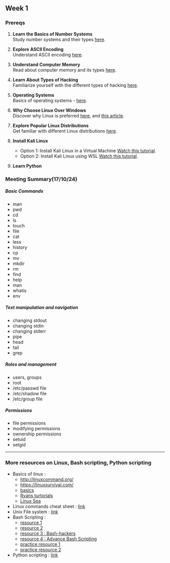 ## Week 1

### Prereqs

1. **Learn the Basics of Number Systems**  
   Study number systems and their types [here](https://www.rapidtables.com/math/number/Numeral_system.html).

2. **Explore ASCII Encoding**  
   Understand ASCII encoding [here](https://www.ascii-code.com/).

3. **Understand Computer Memory**  
   Read about computer memory and its types [here](https://www.javatpoint.com/computer-memory).

4. **Learn About Types of Hacking**  
   Familiarize yourself with the different types of hacking [here](https://www.geeksforgeeks.org/types-of-hacking/).

5. **Operating Systems**  
   Basics of  operating systems -  [here](https://www.techtarget.com/whatis/definition/operating-system-OS).

6. **Why Choose Linux Over Windows**  
   Discover why Linux is preferred [here](https://www.mygreatlearning.com/blog/linux-vs-windows/), and [this article](https://dev.to/arunammisetty/what-is-linux-and-why-do-hackers-use-it-47ln).

7. **Explore Popular Linux Distributions**  
   Get familiar with different Linux distributions [here](https://www.stackscale.com/blog/popular-linux-distributions/).

8. **Install Kali Linux**  
   - Option 1: Install Kali Linux in a Virtual Machine [Watch this tutorial](https://www.youtube.com/watch?v=irGTD6jmYhc).  
   - Option 2: Install Kali Linux using WSL [Watch this tutorial](https://www.youtube.com/watch?v=1gHrI9qgH3w).

9. **Learn Python**


### Meeting Summary(17/10/24) 

##### Basic Commands 
- man
- pwd
- cd
- ls
- touch
- file
- cat
- less
- history
- cp
- mv
- mkdir
- rm
- find
- help
- man
- whatis
- env

##### Text manipulation and navigation

- changing stdout
- changing stdin
- changing stderr
- pipe
- head
- tail
- grep

##### Roles and management
- users, groups
- root
- /etc/passwd file
- /etc/shadow file
- /etc/group file

##### Permissions
- file permissions
- modifying permissions
- ownership permissions
- setuid
- setgid


---
### More resources on Linux, Bash scripting, Python scripting
- Basics of linux : 
   - http://linuxcommand.org/
   - https://linuxsurvival.com/
   - [basics](https://d00mfist.gitbooks.io/ctf/content/basics_of_linux.html)
   - [Ryans turtorials](https://ryanstutorials.net/linuxtutorial/)
   - [Linux Sea](https://web.archive.org/web/20200427183624/http://swift.siphos.be/linux_sea/)
- Linux commands cheat sheet : [link](https://www.reddit.com/media?url=https%3A%2F%2Fpreview.redd.it%2Fisnefnt32wn21.jpg%3Fauto%3Dwebp%26s%3Db6c48a27ab33a3d428b554d278eba617e35bf3a2)
- Unix File system : [link](https://homepages.uc.edu/~thomam/Intro_Unix_Text/File_System.html)
- Bash Scripting : 
   - [resource 1](https://linuxhint.com/3hr_bash_tutorial/)
   - [resource 2](https://web.archive.org/web/20241123054849/https://help.ubuntu.com/community/Beginners/BashScripting)
   - [resource 3 : Bash-hackers](https://web.archive.org/web/20230328220001/https://wiki.bash-hackers.org/start)
   - [resource 4 : Advance Bash Scripting](https://web.archive.org/web/20241216102232/https://tldp.org/LDP/abs/html/index.html)
   - [practice resource 1](https://exercism.org/tracks/bash)
   - [practice resource 2](https://tryhackme.com/r/room/bashscripting)
- Python scripting : [link](https://linuxhint.com/python_scripts_beginners_guide/)